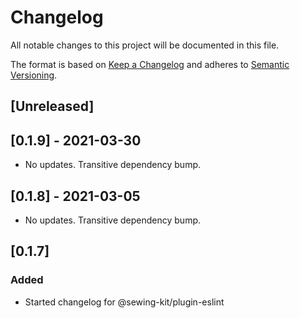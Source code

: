# Changelog

All notable changes to this project will be documented in this file.

The format is based on [Keep a Changelog](http://keepachangelog.com/en/1.0.0/)
and adheres to [Semantic Versioning](http://semver.org/spec/v2.0.0.html).

## [Unreleased]

## [0.1.9] - 2021-03-30

- No updates. Transitive dependency bump.

## [0.1.8] - 2021-03-05

- No updates. Transitive dependency bump.

## [0.1.7]

### Added

- Started changelog for @sewing-kit/plugin-eslint
